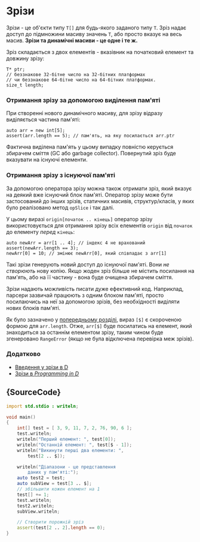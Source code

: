 # Зрiзи

Зрiзи - це об'єкти типу `T[]` для будь-якого заданого типу `Т`. Зріз
надає доступ до підмножини масиву значень `Т`, або просто вказує на
весь масив. **Зрiзи та динамічні масиви - це одне і те ж.**

Зріз складається з двох елементів - вказівник на початковий елемент та
довжину зрізу:

    T* ptr;
    // беззнакове 32-бiтне число на 32-бiтних платформах
    // чи беззнакове 64-бiтне число на 64-бiтних платформах.
    size_t length;

### Отримання зрізу за допомогою виділення пам'яті

При створенні нового динамічного масиву, для зрiзу відразу видiляється
частина пам'ятi:

    auto arr = new int[5];
    assert(arr.length == 5); // пам'ять, на яку посилається arr.ptr

Фактична виділена пам'ять у цьому випадку повністю керується збирачем
сміття (GC або garbage collector). Повернутий зріз буде вказувати на
існуючі елементи.

### Отримання зрізу з існуючої пам'яті

За допомогою оператора зрізу можна також отримати зріз, який вказує
на деякий вже існуючий блок пам'яті. Оператор зрізу може бути
застосований до інших зрізів, статичних масивів, структур/класів, у
яких було реалізовано метод `opSlice` і так далі.

У цьому виразі `origin[початок .. кінець]` оператор зрізу використовується
для отримання зрізу всіх елементів `origin` від `початок` до елементу
_перед_ `кінець`:

    auto newArr = arr[1 .. 4]; // iндекс 4 не врахований
    assert(newArr.length == 3);
    newArr[0] = 10; // змiнює newArr[0], який співпадає з arr[1]

Такі зрізи генерують новий доступ до існуючої пам'яті. Вони *не створюють*
нову копію. Якщо жоден зрiз більше не містить посилання на пам'ять,
або на її частину - вона буде очищена збирачем сміття.

Зрізи надають можливість писати дуже ефективний код. Наприклад, парсери
зазвичай працюють з одним блоком пам'яті, просто посилаючись на неї
за допомогою зрiзiв, без необхідності виділяти нових блоків пам'яті.

Як було зазначено у [попередньому розділі](basics/arrays), вираз `[$]`
є скороченою формою для `arr.length`. Отже, `arr[$]` буде посилатись на елемент, який
знаходиться за останнім елементом зрізу, таким чином буде згенеровано
`RangeError` (якщо не була відключена перевiрка меж зрiзiв).

### Додатково

- [Введення у зрiзи в D](http://dlang.org/d-array-article.html)
- [Зрiзи в _Programming in D_](http://ddili.org/ders/d.en/slices.html)

## {SourceCode}

```d
import std.stdio : writeln;

void main()
{
    int[] test = [ 3, 9, 11, 7, 2, 76, 90, 6 ];
    test.writeln;
    writeln("Перший елемент: ", test[0]);
    writeln("Останній елемент: ", test[$ - 1]);
    writeln("Викинути перші два елементи: ",
    	test[2 .. $]);

    writeln("Діапазони - це представлення
        даних у пам'яті:");
    auto test2 = test;
    auto subView = test[3 .. $];
    // збільшити кожен елемент на 1
    test[] += 1;
    test.writeln;
    test2.writeln;
    subView.writeln;

    // Створити порожній зріз
    assert(test[2 .. 2].length == 0);
}
```
